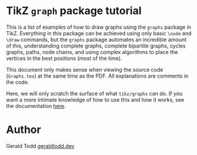 # TikZ `graph` package tutorial

This is a list of examples of how to draw graphs using the `graphs` package in TikZ. Everything in this package can be achieved using only basic `\node` and `\draw` commands, but the `graphs` package automates an incredible amount of this, understanding complete graphs, complete bipartite graphs, cycles graphs, paths, node chains, and using complex algorithms to place the vertices in the best positions (most of the time).

This document only makes sense when viewing the source code (`Graphs.tex`) at the same time as the PDF. All explanations are comments in the code.

Here, we will only scratch the surface of what `tikz/graphs` can do. If you want a more intimate knowledge of how to use this and how it works, see the documentation [here](http://ftp.math.purdue.edu/mirrors/ctan.org/graphics/pgf/base/doc/pgfmanual.pdf}).

# Author

Gerald Todd
[geraldtodd.dev](https://geraldtodd.dev)
